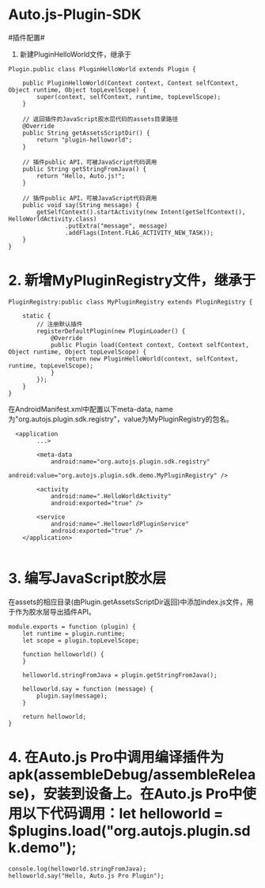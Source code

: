# Auto.js-Plugin-SDK


#插件配置# 
1. 新建PluginHelloWorld文件，继承于

```
Plugin.public class PluginHelloWorld extends Plugin {

    public PluginHelloWorld(Context context, Context selfContext, Object runtime, Object topLevelScope) {
        super(context, selfContext, runtime, topLevelScope);
    }

    // 返回插件的JavaScript胶水层代码的assets目录路径
    @Override
    public String getAssetsScriptDir() {
        return "plugin-helloworld";
    }

    // 插件public API，可被JavaScript代码调用
    public String getStringFromJava() {
        return "Hello, Auto.js!";
    }

    // 插件public API，可被JavaScript代码调用
    public void say(String message) {
        getSelfContext().startActivity(new Intent(getSelfContext(),  HelloWorldActivity.class)
                .putExtra("message", message)
                .addFlags(Intent.FLAG_ACTIVITY_NEW_TASK));
    }
}
```
# 2. 新增MyPluginRegistry文件，继承于

```
PluginRegistry:public class MyPluginRegistry extends PluginRegistry {

    static {
        // 注册默认插件
        registerDefaultPlugin(new PluginLoader() {
            @Override
            public Plugin load(Context context, Context selfContext, Object runtime, Object topLevelScope) {
                return new PluginHelloWorld(context, selfContext, runtime, topLevelScope);
            }
        });
    }
}

```
在AndroidManifest.xml中配置以下meta-data, name为"org.autojs.plugin.sdk.registry"，value为MyPluginRegistry的包名。

```
  <application
        ...>

        <meta-data
            android:name="org.autojs.plugin.sdk.registry"
            android:value="org.autojs.plugin.sdk.demo.MyPluginRegistry" />

        <activity
            android:name=".HelloWorldActivity"
            android:exported="true" />

        <service
            android:name=".HelloworldPluginService"
            android:exported="true" />
    </application>
    
 ```
# 3. 编写JavaScript胶水层

在assets的相应目录(由Plugin.getAssetsScriptDir返回)中添加index.js文件，用于作为胶水层导出插件API。
```
module.exports = function (plugin) {
    let runtime = plugin.runtime;
    let scope = plugin.topLevelScope;

    function helloworld() {
    }

    helloworld.stringFromJava = plugin.getStringFromJava();

    helloworld.say = function (message) {
        plugin.say(message);
    }

    return helloworld;
}
```
# 4. 在Auto.js Pro中调用编译插件为apk(assembleDebug/assembleRelease)，安装到设备上。在Auto.js Pro中使用以下代码调用：let helloworld = $plugins.load("org.autojs.plugin.sdk.demo");
```
console.log(helloworld.stringFromJava);
helloworld.say("Hello, Auto.js Pro Plugin");
```


